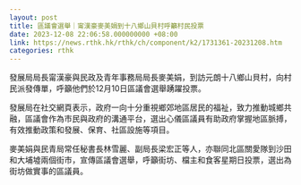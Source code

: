 ```yaml
---
layout: post
title: 區議會選舉｜甯漢豪麥美娟到十八鄉山貝村呼籲村民投票
date: 2023-12-08 22:06:58.000000000 +08:00
link: https://news.rthk.hk/rthk/ch/component/k2/1731361-20231208.htm
categories: rthk
---
```


發展局局長甯漢豪與民政及青年事務局局長麥美娟，到訪元朗十八鄉山貝村，向村民派發傳單，呼籲他們於12月10日區議會選舉踴躍投票。

發展局在社交網頁表示，政府一向十分重視鄉郊地區居民的福祉，致力推動城鄉共融，區議會作為市民與政府的溝通平台，選出心儀區議員有助政府掌握地區脈搏，有效推動政策和發展、保育、社區設施等項目。

麥美娟與民青局常任秘書長林雪麗、副局長梁宏正等人，亦聯同北區關愛隊到沙田和大埔墟兩個街市，宣傳區議會選舉，呼籲街坊、檔主和食客星期日投票，選出為街坊做實事的區議員。
